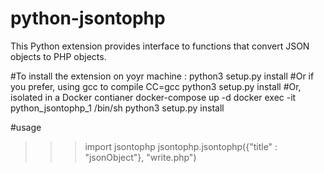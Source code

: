 # python-jsontophp

This Python extension provides interface to functions that convert JSON objects to PHP objects.

#To install the extension on yoyr machine : 
python3 setup.py install
#Or if you prefer, using gcc to compile
CC=gcc python3 setup.py install
#Or, isolated in a Docker contianer
docker-compose up -d
docker exec -it python_jsontophp_1 /bin/sh
python3 setup.py install


#usage
>>> import jsontophp
>>> jsontophp.jsontophp({"title" : "jsonObject"}, "write.php")
